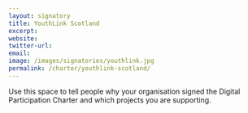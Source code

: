 ```yaml
---
layout: signatory
title: YouthLink Scotland
excerpt: 
website: 
twitter-url: 
email: 
image: /images/signatories/youthlink.jpg
permalink: /charter/youthlink-scotland/
---
```


Use this space to tell people why your organisation signed the Digital Participation Charter and which projects you are supporting.
